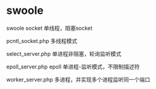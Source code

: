 # swoole
swoole socket
单线程，阻塞socket

pcntl_socket.php 多线程模式

select_server.php 单进程非阻塞，轮询监听模式

epoll_server.php epoll 单进程-监听模式，不限制描述符

worker_server.php 多进程，并实现多个进程监听同一个端口
